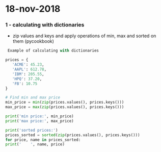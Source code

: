 # 18-nov-2018

### 1 - calculating with dictionaries

- zip values and keys and apply operations of min, max  and sorted on them (pycookbook)
```python
 Example of calculating with dictionaries

prices = {
   'ACME': 45.23,
   'AAPL': 612.78,
   'IBM': 205.55,
   'HPQ': 37.20,
   'FB': 10.75
}

# Find min and max price
min_price = min(zip(prices.values(), prices.keys()))
max_price = max(zip(prices.values(), prices.keys()))

print('min price:', min_price)
print('max price:', max_price)

print('sorted prices:')
prices_sorted = sorted(zip(prices.values(), prices.keys()))
for price, name in prices_sorted:
print('    ', name, price)
```
